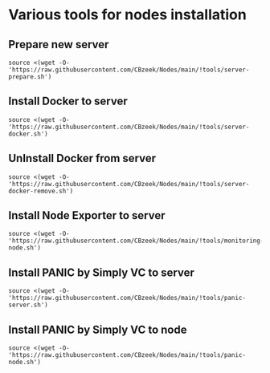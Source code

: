 #  Various tools for nodes installation

## Prepare new server
```
source <(wget -O- 'https://raw.githubusercontent.com/CBzeek/Nodes/main/!tools/server-prepare.sh')
```

## Install Docker to server
```
source <(wget -O- 'https://raw.githubusercontent.com/CBzeek/Nodes/main/!tools/server-docker.sh')
```

## UnInstall Docker from server
```
source <(wget -O- 'https://raw.githubusercontent.com/CBzeek/Nodes/main/!tools/server-docker-remove.sh')
```

## Install Node Exporter to server
```
source <(wget -O- 'https://raw.githubusercontent.com/CBzeek/Nodes/main/!tools/monitoring-node.sh')
```

## Install PANIC by Simply VC to server
```
source <(wget -O- 'https://raw.githubusercontent.com/CBzeek/Nodes/main/!tools/panic-server.sh')
```

## Install PANIC by Simply VC to node
```
source <(wget -O- 'https://raw.githubusercontent.com/CBzeek/Nodes/main/!tools/panic-node.sh')
```



